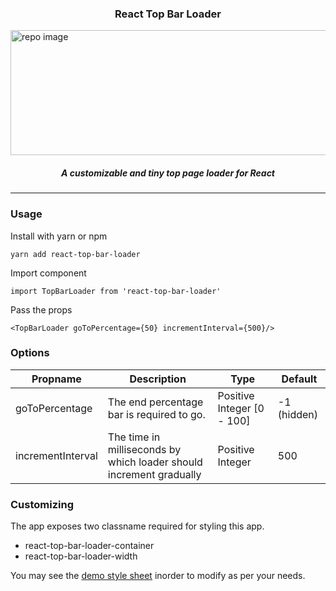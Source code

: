 <p align="center">
  <h3 align="center">React Top Bar Loader</h3>
  <img src="https://user-images.githubusercontent.com/17708702/56333074-5e8dcb00-61b0-11e9-816e-a6c8e3e7cd78.gif" alt="repo image" width="900" height="200" />
  <h5 align="center"><i>A customizable and tiny top page loader for React</i></h5>
</p>

---


### Usage

Install with yarn or npm

```yarn add react-top-bar-loader```

Import component

```import TopBarLoader from 'react-top-bar-loader'```

Pass the props

```<TopBarLoader goToPercentage={50} incrementInterval={500}/>```

### Options
|   Propname|   Description|Type   |Default   |
|---|---|---|---|
|goToPercentage	|The end percentage bar is required to go.	|Positive Integer [0 - 100]	|-1 (hidden)   |
|incrementInterval	|The time in milliseconds by which loader should increment gradually|	Positive Integer|	500     |

### Customizing
The app exposes two classname required for styling this app.
- react-top-bar-loader-container
- react-top-bar-loader-width

You may see the [demo style sheet](https://github.com/eyeblinkdigital/react-top-bar-loader/blob/master/demo/styles.css) inorder to modify as per your needs.
